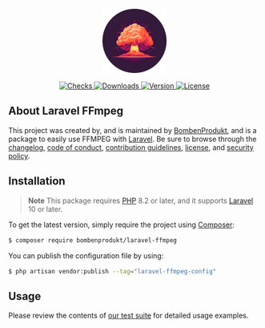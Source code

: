 <p align="center">
    <a href="https://bombenprodukt.com" target="_blank">
        <img src="https://raw.githubusercontent.com/BombenProdukt/assets/main/logo-text.svg" width="128" alt="BombenProdukt Logo" />
    </a>
</p>

<p align="center">
    <a href="https://github.com/BombenProdukt/laravel-ffmpeg/actions">
        <img src="https://badge.sh/github/check-runs/BombenProdukt/laravel-ffmpeg" alt="Checks" />
    </a>
    <a href="https://packagist.org/packages/bombenprodukt/laravel-ffmpeg">
        <img src="https://badge.sh/packagist/downloads/BombenProdukt/laravel-ffmpeg" alt="Downloads" />
    </a>
    <a href="https://packagist.org/packages/bombenprodukt/laravel-ffmpeg">
        <img src="https://badge.sh/packagist/version/BombenProdukt/laravel-ffmpeg" alt="Version" />
    </a>
    <a href="https://packagist.org/packages/bombenprodukt/laravel-ffmpeg">
        <img src="https://badge.sh/packagist/license/BombenProdukt/laravel-ffmpeg" alt="License" />
    </a>
</p>

## About Laravel FFmpeg

This project was created by, and is maintained by [BombenProdukt](https://github.com/BombenProdukt), and is a package to easily use FFMPEG with [Laravel](https://laravel.com/). Be sure to browse through the [changelog](CHANGELOG.md), [code of conduct](.github/CODE_OF_CONDUCT.md), [contribution guidelines](.github/CONTRIBUTING.md), [license](LICENSE), and [security policy](.github/SECURITY.md).

## Installation

> **Note**
> This package requires [PHP](https://www.php.net/) 8.2 or later, and it supports [Laravel](https://laravel.com/) 10 or later.

To get the latest version, simply require the project using [Composer](https://getcomposer.org/):

```bash
$ composer require bombenprodukt/laravel-ffmpeg
```

You can publish the configuration file by using:

```bash
$ php artisan vendor:publish --tag="laravel-ffmpeg-config"
```

## Usage

Please review the contents of [our test suite](/tests) for detailed usage examples.
